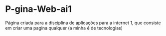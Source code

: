 # P-gina-Web-ai1
Página criada para a disciplina de aplicações para a internet 1, que consiste em criar uma pagina qualquer (a minha é de tecnologias)
